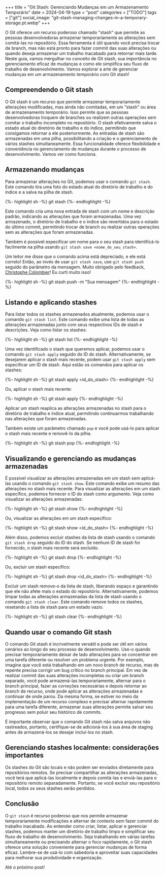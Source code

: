 +++
title = "Git Stash: Gerenciando Mudanças em um Armazenamento Temporário"
date = 2024-04-19
type = "post"
categories = ["TODO"]
tags = ["git"]
social_image: "git-stash-managing-changes-in-a-temporary-storage.pt.webp"
+++

<p class="intro"><span class="dropcap">O</span> Git oferece um recurso poderoso chamado "stash" que permite as pessoas desenvolvedoras armazenar temporariamente as alterações sem comitá-las no repositório. Essa ferramenta é útil quando você precisa trocar de branch, mas não está pronto para fazer commit das suas alterações ou quando deseja armazenar um trabalho inacabado para retornar mais tarde. Neste guia, vamos mergulhar no conceito de Git stash, sua importância no gerenciamento eficaz de mudanças e como ele simplifica seu fluxo de trabalho de desenvolvimento. Vamos explorar a arte de gerenciar mudanças em um armazenamento temporário com Git stash!</p>

## Compreendendo o Git stash
O Git stash é um recurso que permite armazenar temporariamente alterações modificadas, mas ainda não comitadas, em um "stash" ou área de armazenamento temporário. Isso permite que as pessoas desenvolvedoras troquem de branches ou realizem outras operações sem comitar o trabalho incompleto no repositório. O stash efetivamente salva o estado atual do diretório de trabalho e do índice, permitindo que consigamos retornar a ele posteriormente. As entradas de stash são armazenadas em uma pilha, possibilitando a criação e o gerenciamento de vários stashes simultaneamente. Essa funcionalidade oferece flexibilidade e conveniência no gerenciamento de mudanças durante o processo de desenvolvimento. Vamos ver como funciona.

## Armazenando mudanças
Para armazenar alterações no Git, podemos usar o comando `git stash`. Este comando tira uma foto do estado atual do diretório de trabalho e do índice e a salva na pilha de stash.

{%- highlight sh -%}
git stash
{%- endhighlight -%}

Este comando cria uma nova entrada de stash com um nome e descrição padrão, indicando as alterações que foram armazenadas. Uma vez armazenado, o diretório de trabalho e o índice são revertidos para o estado do último commit, permitindo trocar de branch ou realizar outras operações sem as alterações que foram armazenadas.

Também é possível especificar um nome para o seu stash para identificá-lo facilmente na pilha usando `git stash save <nome_do_seu_stash>`.

Um leitor me disse que o comando acima está depreciado, e ele está correto! Então, ao invés de usar `git stash save`, use `git stash push` seguido do parâmetro da mensagem. Muito obrigado pelo feedback, [Christophe Colombier][christophe_colombier_profile]! Eu curti muito isso!

{%- highlight sh -%}
git stash push -m "Sua mensagem"
{%- endhighlight -%}

## Listando e aplicando stashes
Para listar todos os stashes armazenados atualmente, podemos usar o comando `git stash list`. Este comando exibe uma lista de todas as alterações armazenadas junto com seus respectivos IDs de stash e descrições. Veja como listar os stashes:

{%- highlight sh -%}
git stash list
{%- endhighlight -%}

Uma vez identificado o stash que queremos aplicar, podemos usar o comando `git stash apply` seguido do ID do stash. Alternativamente, se desejarem aplicar o stash mais recente, podem usar `git stash apply` sem especificar um ID de stash. Aqui estão os comandos para aplicar os stashes:

{%- highlight sh -%}
git stash apply <id_do_stash>
{%- endhighlight -%}

Ou, aplicar o stash mais recente:

{%- highlight sh -%}
git stash apply
{%- endhighlight -%}

Aplicar um stash reaplica as alterações armazenadas no stash para o diretório de trabalho e índice atual, permitindo continuarmos trabalhando nas alterações que foram armazenadas.

Também existe um parâmetro chamado `pop` e você pode usá-lo para aplicar o stash mais recente e removê-lo da pilha.

{%- highlight sh -%}
git stash pop
{%- endhighlight -%}

## Visualizando e gerenciando as mudanças armazenadas
É possível visualizar as alterações armazenadas em um stash sem aplicá-las usando o comando `git stash show`. Este comando exibe um resumo das alterações no stash mais recente. Para visualizar as alterações em um stash específico, podemos fornecer o ID do stash como argumento. Veja como visualizar as alterações armazenadas:

{%- highlight sh -%}
git stash show
{%- endhighlight -%}

Ou, visualizar as alterações em um stash específico:

{%- highlight sh -%}
git stash show <id_do_stash>
{%- endhighlight -%}

Além disso, podemos excluir stashes da lista de stash usando o comando `git stash drop` seguido do ID do stash. Se nenhum ID de stash for fornecido, o stash mais recente será excluído.

{%- highlight sh -%}
git stash drop
{%- endhighlight -%}

Ou, excluir um stash específico:

{%- highlight sh -%}
git stash drop <id_do_stash>
{%- endhighlight -%}

Excluir um stash remove-o da lista de stash, liberando espaço e garantindo que ele não afete mais o estado do repositório. Alternativamente, podemos limpar todas as alterações armazenadas da lista de stash usando o comando `git stash clear`. Este comando remove todos os stashes, resetando a lista de stash para um estado vazio.

{%- highlight sh -%}
git stash clear
{%- endhighlight -%}

## Quando usar o comando Git stash
O comando Git stash é incrivelmente versátil e pode ser útil em vários cenários ao longo do seu processo de desenvolvimento. Use-o quando precisar temporariamente deixar de lado alterações para se concentrar em uma tarefa diferente ou resolver um problema urgente. Por exemplo, imagine que você está trabalhando em um novo branch de recurso, mas de repente precisa corrigir um bug crítico no branch principal. Em vez de realizar commit das suas alterações incompletas ou criar um branch separado, você pode armazená-las temporariamente, alternar para o branch principal, fazer as correções necessárias e depois retornar ao branch de recurso, onde pode aplicar as alterações armazenadas e continuar de onde parou. Da mesma forma, se estiver no meio da implementação de um recurso complexo e precisar alternar rapidamente para uma tarefa diferente, armazenar suas alterações permite salvar seu progresso sem poluir seu histórico de commits. 

É importante observar que o comando Git stash não salva arquivos não rastreados, portanto, certifique-se de adicioná-los à sua área de staging antes de armazená-los se desejar incluí-los no stash.

## Gerenciando stashes localmente: considerações importantes
Os stashes do Git são locais e não podem ser enviados diretamente para repositórios remotos. Se precisar compartilhar as alterações armazenadas, você terá que aplicá-las localmente e depois comitá-las e enviá-las para o repositório remoto separadamente. Portanto, se você excluir seu repositório local, todos os seus stashes serão perdidos.

## Conclusão
O `git stash` é recurso poderoso que nos permite armazenar temporariamente modificações e alternar de contexto sem fazer commit do trabalho inacabado. Ao entender como criar, listar, aplicar e gerenciar stashes, podemos manter um diretório de trabalho limpo e simplificar seu fluxo de trabalho de desenvolvimento. Seja trabalhando em várias tarefas simultaneamente ou precisando alternar o foco rapidamente, o Git stash oferece uma solução conveniente para gerenciar mudanças de forma eficaz. Lembre-se de usá-lo com sabedoria e aproveitar suas capacidades para melhorar sua produtividade e organização.

Até o próximo post!

[christophe_colombier_profile]: https://dev.to/ccoveille